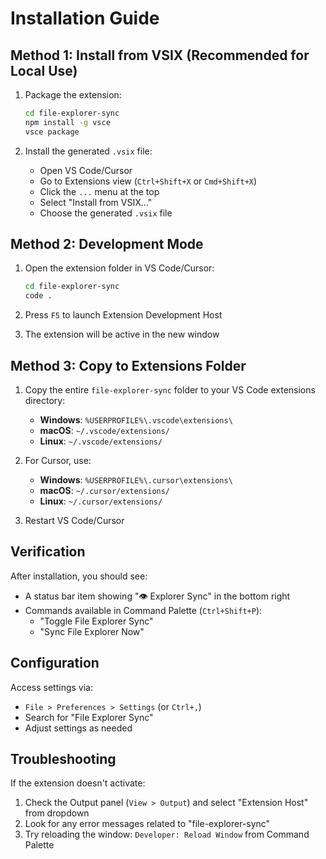 # Installation Guide

## Method 1: Install from VSIX (Recommended for Local Use)

1. Package the extension:
   ```bash
   cd file-explorer-sync
   npm install -g vsce
   vsce package
   ```

2. Install the generated `.vsix` file:
   - Open VS Code/Cursor
   - Go to Extensions view (`Ctrl+Shift+X` or `Cmd+Shift+X`)
   - Click the `...` menu at the top
   - Select "Install from VSIX..."
   - Choose the generated `.vsix` file

## Method 2: Development Mode

1. Open the extension folder in VS Code/Cursor:
   ```bash
   cd file-explorer-sync
   code .
   ```

2. Press `F5` to launch Extension Development Host

3. The extension will be active in the new window

## Method 3: Copy to Extensions Folder

1. Copy the entire `file-explorer-sync` folder to your VS Code extensions directory:
   - **Windows**: `%USERPROFILE%\.vscode\extensions\`
   - **macOS**: `~/.vscode/extensions/`
   - **Linux**: `~/.vscode/extensions/`

2. For Cursor, use:
   - **Windows**: `%USERPROFILE%\.cursor\extensions\`
   - **macOS**: `~/.cursor/extensions/`
   - **Linux**: `~/.cursor/extensions/`

3. Restart VS Code/Cursor

## Verification

After installation, you should see:
- A status bar item showing "👁 Explorer Sync" in the bottom right
- Commands available in Command Palette (`Ctrl+Shift+P`):
  - "Toggle File Explorer Sync"
  - "Sync File Explorer Now"

## Configuration

Access settings via:
- `File > Preferences > Settings` (or `Ctrl+,`)
- Search for "File Explorer Sync"
- Adjust settings as needed

## Troubleshooting

If the extension doesn't activate:
1. Check the Output panel (`View > Output`) and select "Extension Host" from dropdown
2. Look for any error messages related to "file-explorer-sync"
3. Try reloading the window: `Developer: Reload Window` from Command Palette
